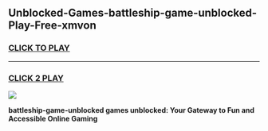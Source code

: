 
## Unblocked-Games-battleship-game-unblocked-Play-Free-xmvon
<h3>
<a href="https://premium76.site?title=battleship-game-unblocked&ref=18A">CLICK TO PLAY</a></h3>
<hr>

<h3>
<a href="https://premium76.site?title=battleship-game-unblocked&ref=18A">CLICK 2 PLAY</a>
  
</h3>

<a href="https://premium76.site?title=battleship-game-unblocked&ref=18A"><img src="https://clearcache.store/games.png"></a>


**battleship-game-unblocked games unblocked: Your Gateway to Fun and Accessible Online Gaming**
